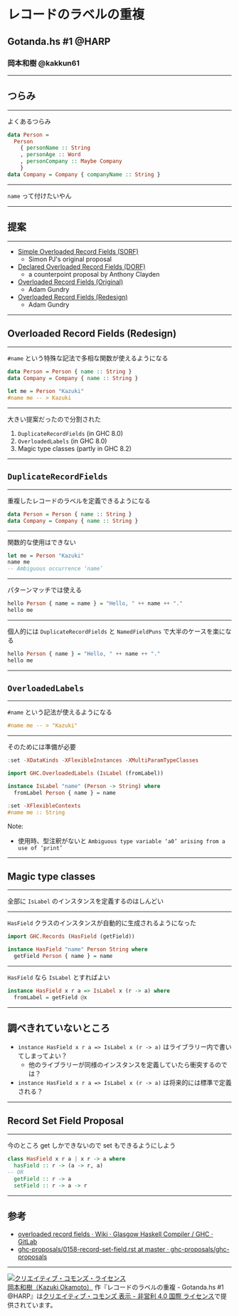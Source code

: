 # レコードのラベルの重複

## Gotanda.hs #1 @HARP

### 岡本和樹 @kakkun61

---

## つらみ

---

よくあるつらみ

```haskell
data Person =
  Person
    { personName :: String
    , personAge :: Word
    , personCompany :: Maybe Company
    }
data Company = Company { companyName :: String }
```

---

`name` って付けたいやん

---

## 提案

---

- [Simple Overloaded Record Fields (SORF)](https://gitlab.haskell.org/ghc/ghc/wikis/records/overloaded-record-fields/sorf)
  - Simon PJ's original proposal
- [Declared Overloaded Record Fields (DORF)](https://gitlab.haskell.org/ghc/ghc/wikis/records/declared-overloaded-record-fields)
  - a counterpoint proposal by Anthony Clayden
- [Overloaded Record Fields (Original)](https://gitlab.haskell.org/ghc/ghc/wikis/records/overloaded-record-fields/design)
  - Adam Gundry
- [Overloaded Record Fields (Redesign)](https://gitlab.haskell.org/ghc/ghc/wikis/records/overloaded-record-fields/redesign)
  - Adam Gundry

---

## Overloaded Record Fields (Redesign)

---

`#name` という特殊な記法で多相な関数が使えるようになる

```haskell
data Person = Person { name :: String }
data Company = Company { name :: String }

let me = Person "Kazuki"
#name me -- > Kazuki
```
--- 

大きい提案だったので分割された

1. `DuplicateRecordFields` (in GHC 8.0)
1. `OverloadedLabels` (in GHC 8.0)
1. Magic type classes (partly in GHC 8.2)

---

## `DuplicateRecordFields`

---

重複したレコードのラベルを定義できるようになる

```haskell
data Person = Person { name :: String }
data Company = Company { name :: String }
```

---

関数的な使用はできない

```haskell
let me = Person "Kazuki"
name me
-- Ambiguous occurrence ‘name’
```

---

パターンマッチでは使える

```haskell
hello Person { name = name } = "Hello, " ++ name ++ "."
hello me
```

---

個人的には `DuplicateRecordFields` と `NamedFieldPuns` で大半のケースを楽になる

```haskell
hello Person { name } = "Hello, " ++ name ++ "."
hello me
```

---

## `OverloadedLabels`

---

`#name` という記法が使えるようになる

```haskell
#name me -- > "Kazuki"
```

---

そのためには準備が必要

```haskell
:set -XDataKinds -XFlexibleInstances -XMultiParamTypeClasses

import GHC.OverloadedLabels (IsLabel (fromLabel))

instance IsLabel "name" (Person -> String) where
  fromLabel Person { name } = name
```

```haskell
:set -XFlexibleContexts
#name me :: String
```

Note:

- 使用時、型注釈がないと `Ambiguous type variable ‘a0’ arising from a use of ‘print’`

---

## Magic type classes

---

全部に `IsLabel` のインスタンスを定義するのはしんどい

---

`HasField` クラスのインスタンスが自動的に生成されるようになった

```haskell
import GHC.Records (HasField (getField))

instance HasField "name" Person String where
  getField Person { name } = name
```

---

`HasField` なら `IsLabel` とすればよい

```haskell
instance HasField x r a => IsLabel x (r -> a) where
  fromLabel = getField @x
```

---

## 調べきれていないところ

- `instance HasField x r a => IsLabel x (r -> a)` はライブラリー内で書いてしまってよい？
  - 他のライブラリーが同様のインスタンスを定義していたら衝突するのでは？
- `instance HasField x r a => IsLabel x (r -> a)` は将来的には標準で定義される？

---

## Record Set Field Proposal

---

今のところ get しかできないので set もできるようにしよう

```haskell
class HasField x r a | x r -> a where
  hasField :: r -> (a -> r, a)
-- OR
  getField :: r -> a
  setField :: r -> a -> r
```

---

## 参考

- [overloaded record fields · Wiki · Glasgow Haskell Compiler / GHC · GitLab](https://gitlab.haskell.org/ghc/ghc/wikis/records/overloaded-record-fields)
- [ghc-proposals/0158-record-set-field.rst at master · ghc-proposals/ghc-proposals](https://github.com/ghc-proposals/ghc-proposals/blob/master/proposals/0158-record-set-field.rst)

---

<a rel="license" href="http://creativecommons.org/licenses/by-nc/4.0/"><img alt="クリエイティブ・コモンズ・ライセンス" style="border-width:0" src="https://i.creativecommons.org/l/by-nc/4.0/88x31.png" /></a><br /><a xmlns:cc="http://creativecommons.org/ns#" href="https://github.com/kakkun61/gitpitch/tree/master/gotanda.hs-1" property="cc:attributionName" rel="cc:attributionURL">岡本和樹（Kazuki Okamoto）</a> 作『<span xmlns:dct="http://purl.org/dc/terms/" property="dct:title">レコードのラベルの重複 - Gotanda.hs #1 @HARP</span>』は<a rel="license" href="http://creativecommons.org/licenses/by-nc/4.0/">クリエイティブ・コモンズ 表示 - 非営利 4.0 国際 ライセンス</a>で提供されています。
